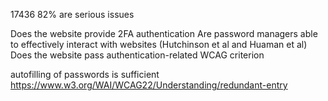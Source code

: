 17436
82% are serious issues


Does the website provide 2FA authentication
Are password managers able to effectively interact with websites (Hutchinson et al and Huaman et al)
Does the website pass authentication-related WCAG criterion


autofilling of passwords is sufficient
https://www.w3.org/WAI/WCAG22/Understanding/redundant-entry